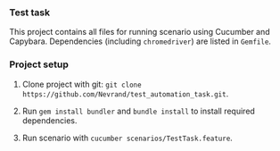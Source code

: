 ### **Test task**
This project contains all files for running scenario using Cucumber 
and Capybara. Dependencies (including `chromedriver`) are listed
in `Gemfile`.

### **Project setup**

1. Clone project with git:
`git clone https://github.com/Nevrand/test_automation_task.git`.

2. Run `gem install bundler` and `bundle install` to install required
dependencies.

3. Run scenario with  `cucumber scenarios/TestTask.feature`.